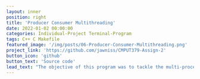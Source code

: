 ```yaml
---
layout: inner
position: right
title: 'Producer Consumer Multithreading'
date: 2022-01-02 00:00:00
categories: Individual-Project Terminal-Program
tags: C++ C Makefile
featured_image: '/img/posts/06-Producer-Consumer-Multithreading.png'
project_link: 'https://github.com/jawniss/CMPUT379-Assign-2'
button_icon: 'github'
button_text: 'Source code'
lead_text: "The objective of this program was to tackle the multi-processing synchronization producer-consumer problem. A variable number of multithreaded consumers was used to simulate multiple consumers trying to access the same data buffer. Mutual exclusion locks were used so that if the producer or a consumer was accessing the buffer, they had exclusive and uninterrupted access, preventing unintended shared data between multiple consumers. A summary of all work and transactions are logged into log files within the project's directory."
---
```

